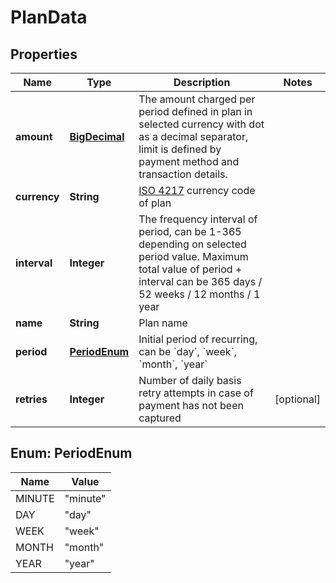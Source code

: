 
# PlanData

## Properties
Name | Type | Description | Notes
------------ | ------------- | ------------- | -------------
**amount** | [**BigDecimal**](BigDecimal.md) | The amount charged per period defined in plan in selected currency with dot as a decimal separator, limit is defined by payment method and transaction details. | 
**currency** | **String** | [ISO 4217](https://en.wikipedia.org/wiki/ISO_4217) currency code of plan | 
**interval** | **Integer** | The frequency interval of period, can be 1-365 depending on selected period value. Maximum total value of period + interval can be 365 days / 52 weeks / 12 months / 1 year | 
**name** | **String** | Plan name | 
**period** | [**PeriodEnum**](#PeriodEnum) | Initial period of recurring, can be &#x60;day&#x60;, &#x60;week&#x60;, &#x60;month&#x60;, &#x60;year&#x60; | 
**retries** | **Integer** | Number of daily basis retry attempts in case of payment has not been captured |  [optional]


<a name="PeriodEnum"></a>
## Enum: PeriodEnum
Name | Value
---- | -----
MINUTE | &quot;minute&quot;
DAY | &quot;day&quot;
WEEK | &quot;week&quot;
MONTH | &quot;month&quot;
YEAR | &quot;year&quot;



